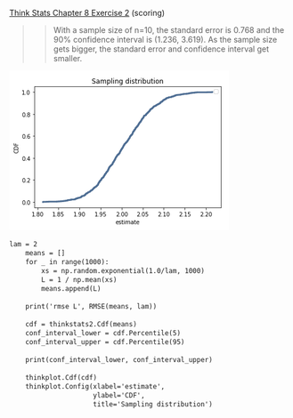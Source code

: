 [Think Stats Chapter 8 Exercise 2](http://greenteapress.com/thinkstats2/html/thinkstats2009.html#toc77) (scoring)

>> With a sample size of n=10, the standard error is 0.768 and the 90% confidence interval is (1.236, 3.619). As the sample size gets bigger, the standard error and confidence interval get smaller.

![cdf](https://github.com/meoriordan/dsp/blob/master/statistics/images/8.2.png)

```
lam = 2
    means = []
    for _ in range(1000):
        xs = np.random.exponential(1.0/lam, 1000)
        L = 1 / np.mean(xs)
        means.append(L)

    print('rmse L', RMSE(means, lam))
    
    cdf = thinkstats2.Cdf(means)
    conf_interval_lower = cdf.Percentile(5)
    conf_interval_upper = cdf.Percentile(95)
    
    print(conf_interval_lower, conf_interval_upper)
    
    thinkplot.Cdf(cdf)
    thinkplot.Config(xlabel='estimate',
                     ylabel='CDF',
                     title='Sampling distribution')
 ```
